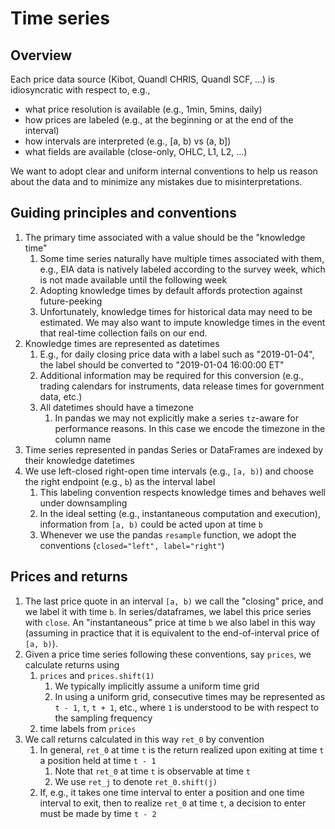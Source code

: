 # Time series

## Overview

Each price data source (Kibot, Quandl CHRIS, Quandl SCF, ...) is idiosyncratic
with respect to, e.g., 
- what price resolution is available (e.g., 1min, 5mins, daily)
- how prices are labeled (e.g., at the beginning or at the end of the interval)
- how intervals are interpreted (e.g., [a, b) vs (a, b])
- what fields are available (close-only, OHLC, L1, L2, ...)

We want to adopt clear and uniform internal conventions to help us reason about
the data and to minimize any mistakes due to misinterpretations.


## Guiding principles and conventions

1. The primary time associated with a value should be the "knowledge time"
    1. Some time series naturally have multiple times associated with them,
       e.g., EIA data is natively labeled according to the survey week, which
       is not made available until the following week
    1. Adopting knowledge times by default affords protection against
       future-peeking
    1. Unfortunately, knowledge times for historical data may need to be
       estimated. We may also want to impute knowledge times in the event
       that real-time collection fails on our end.
1. Knowledge times are represented as datetimes
    1. E.g., for daily closing price data with a label such as "2019-01-04", 
       the label should be converted to "2019-01-04 16:00:00 ET"
    1. Additional information may be required for this conversion (e.g.,
       trading calendars for instruments, data release times for government
       data, etc.) 
    1. All datetimes should have a timezone
        1. In pandas we may not explicitly make a series `tz`-aware for
           performance reasons. In this case we encode the timezone in the
           column name
1. Time series represented in pandas Series or DataFrames are indexed by their
   knowledge datetimes
1. We use left-closed right-open time intervals (e.g., `[a, b)`) and choose the
   right endpoint (e.g., `b`) as the interval label
    1. This labeling convention respects knowledge times and behaves well under
       downsampling
    1. In the ideal setting (e.g., instantaneous computation and execution),
       information from `[a, b)` could be acted upon at time `b`
    1. Whenever we use the pandas `resample` function, we adopt the
       conventions (`closed="left", label="right"`)

## Prices and returns

1. The last price quote in an interval `[a, b)` we call the "closing" price,
   and we label it with time `b`. In series/dataframes, we label this price
   series with `close`. An "instantaneous" price at time `b` we also label in
   this way (assuming in practice that it is equivalent to the end-of-interval
   price of `[a, b)`).
1. Given a price time series following these conventions, say `prices`, we
   calculate returns using
    1. `prices` and `prices.shift(1)`
        1. We typically implicitly assume a uniform time grid
        2. In using a uniform grid, consecutive times may be represented as
           `t - 1`, `t`, `t + 1`, etc., where `1` is understood to be with
           respect to the sampling frequency
    1. time labels from `prices`
1. We call returns calculated in this way `ret_0` by convention
    1. In general, `ret_0` at time `t` is the return realized upon exiting
       at time `t` a position held at time `t - 1`
        1. Note that `ret_0` at time `t` is observable at time `t`
        1. We use `ret_j` to denote `ret_0.shift(j)`
    1. If, e.g., it takes one time interval to enter a position and one time
       interval to exit, then to realize `ret_0` at time `t`, a decision to
       enter must be made by time `t - 2`